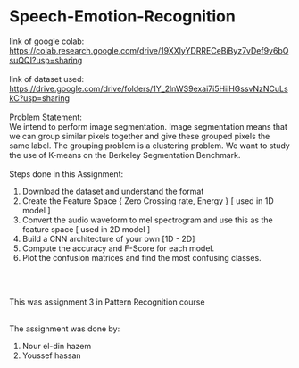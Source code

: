 # Speech-Emotion-Recognition
link of google colab:</br>
https://colab.research.google.com/drive/19XXlyYDRRECeBiByz7vDef9v6bQsuQQI?usp=sharing
</br></br>
link of dataset used:</br>
https://drive.google.com/drive/folders/1Y_2lnWS9exai7i5HiiHGssvNzNCuLskC?usp=sharing
</br></br>
Problem Statement:</br>
We intend to perform image segmentation. Image segmentation means that we can group
similar pixels together and give these grouped pixels the same label. The grouping
problem is a clustering problem. We want to study the use of K-means on the Berkeley
Segmentation Benchmark.</br></br>
Steps done in this Assignment:
1. Download the dataset and understand the format
2. Create the Feature Space { Zero Crossing rate, Energy } [ used in 1D model ]
3. Convert the audio waveform to mel spectrogram and use this as the
feature space [ used in 2D model ]
4. Build a CNN architecture of your own [1D - 2D]
5. Compute the accuracy and F-Score for each model.
6. Plot the confusion matrices and find the most confusing classes.

</br></br>

This was assignment 3 in Pattern Recognition course</br></br>

The assignment was done by:

1) Nour el-din hazem
2) Youssef hassan
